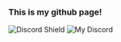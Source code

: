 ### This is my github page!
![Discord Shield](https://discordapp.com/api/guilds/1130302503976706159/widget.png?style=shield)
![My Discord](https://discord-readme-badge.vercel.app/api?id=1026624380509360188)

